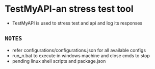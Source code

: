 # TestMyAPI-an stress test tool
+ TestMyAPI is used to stress test and api and log its responses

## `NOTES`
+   refer configurations/configurations.json for all available configs 
+   run_n.bat to execute in windows machine and close cmds to stop
+   pending linux shell scripts and package.json 
